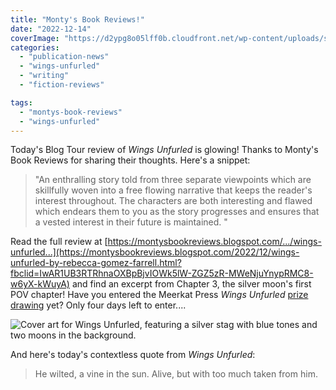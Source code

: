 ```yaml
---
title: "Monty's Book Reviews!"
date: "2022-12-14"
coverImage: "https://d2ypg8o05lff0b.cloudfront.net/wp-content/uploads/sites/3/2022/11/03023406/WingsUnfurledPreOrderImage.jpg"
categories:
  - "publication-news"
  - "wings-unfurled"
  - "writing"
  - "fiction-reviews"

tags:
  - "montys-book-reviews"
  - "wings-unfurled"
---
```


Today's Blog Tour review of _Wings Unfurled_ is glowing! Thanks to Monty's Book Reviews for sharing their thoughts. Here's a snippet:

> "An enthralling story told from three separate viewpoints which are skillfully woven into a free flowing narrative that keeps the reader's interest throughout. The characters are both interesting and flawed which endears them to you as the story progresses and ensures that a vested interest in their future is maintained. "

Read the full review at [https://montysbookreviews.blogspot.com/.../wings-unfurled...](https://montysbookreviews.blogspot.com/2022/12/wings-unfurled-by-rebecca-gomez-farrell.html?fbclid=IwAR1UB3RTRhnaOXBpBjvIOWk5lW-ZGZ5zR-MWeNjuYnypRMC8-w6yX-kWuyA) and find an excerpt from Chapter 3, the silver moon's first POV chapter! Have you entered the Meerkat Press _Wings Unfurled_ [prize drawing](https://meerkatpress.com/wings-unfurled-blog-tour-giveaway/) yet? Only four days left to enter....

![Cover art for Wings Unfurled, featuring a silver stag with blue tones and two moons in the background.](https://d2ypg8o05lff0b.cloudfront.net/wp-content/uploads/sites/3/2022/11/03023406/WingsUnfurledPreOrderImage.jpg)

And here's today's contextless quote from _Wings Unfurled_:

> He wilted, a vine in the sun. Alive, but with too much taken from him.
